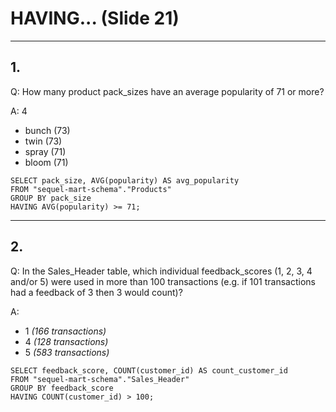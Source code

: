 # HAVING... (Slide 21)

---

## 1.
Q: How many product pack_sizes have an average popularity of 71 or more?

A: 4
- bunch (73)
- twin (73)
- spray (71)
- bloom (71)

```
SELECT pack_size, AVG(popularity) AS avg_popularity
FROM "sequel-mart-schema"."Products"
GROUP BY pack_size
HAVING AVG(popularity) >= 71;
```

---

## 2.
Q: In the Sales_Header table, which individual feedback_scores (1, 2, 3, 4 and/or 5) were used in more than 100 transactions (e.g. if 101 transactions had a feedback of 3 then 3 would count)?

A: 
- 1 *(166 transactions)*
- 4 *(128 transactions)*
- 5 *(583 transactions)*
```
SELECT feedback_score, COUNT(customer_id) AS count_customer_id
FROM "sequel-mart-schema"."Sales_Header"
GROUP BY feedback_score
HAVING COUNT(customer_id) > 100;
```